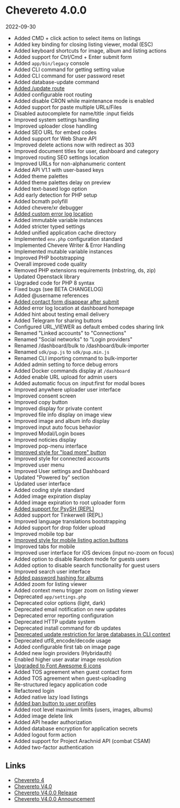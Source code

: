 # Chevereto 4.0.0

2022-09-30

- Added CMD + click action to select items on listings
- Added key binding for closing listing viewer, modal (ESC)
- Added keyboard shortcuts for image, album and listing actions
- Added support for Ctrl/Cmd + Enter submit form
- Added `app/bin/legacy` console
- Added CLI command for getting setting value
- Added CLI command for user password reset
- Added database-update command
- [Added /update route](https://chevereto.com/community/threads/chevereto-v4-0-0-announcement.14479/post-72416)
- Added configurable root routing
- Added disable CRON while maintenance mode is enabled
- Added support for paste multiple URLs/Files
- Disabled autocomplete for name/title :input fields
- Improved system settings handling
- Improved uploader close handling
- Added SEO URL for embed codes
- Added support for Web Share API
- Improved delete actions now with redirect as 303
- Improved document titles for user, dashboard and category
- Improved routing SEO settings location
- Improved URLs for non-alphanumeric content
- Added API V1.1 with user-based keys
- Added theme palettes
- Added theme palettes delay on preview
- Added text-based logo option
- Add early detection for PHP setup
- Added bcmath polyfill
- Added chevere/xr debugger
- [Added custom error log location](https://chevereto.com/community/threads/chevereto-v4-0-0-announcement.14479/post-72480)
- Added immutable variable instances
- Added stricter typed settings
- Added unified application cache directory
- Implemented `env.php` configuration standard
- Implemented Chevere Writer & Error Handling
- Implemented mutable variable instances
- Improved PHP bootstrapping
- Overall improved code quality
- Removed PHP extensions requirements (mbstring, ds, zip)
- Updated Openstack library
- Upgraded code for PHP 8 syntax
- Fixed bugs (see BETA CHANGELOG)
- Added @username references
- [Added contact form disappear after submit](https://chevereto.com/community/threads/chevereto-v4-0-0-announcement.14479/post-72418)
- Added error log location at dashboard homepage
- Added hint about testing email delivery
- Added Telegram for sharing buttons
- Configured URL_VIEWER as default embed codes sharing link
- Renamed "Linked accounts" to "Connections"
- Renamed "Social networks" to "Login providers"
- Renamed /dashboard/bulk to /dashboard/bulk-importer
- Renamed `sdk/pup.js` to `sdk/pup.min.js`
- Renamed CLI importing command to bulk-importer
- Added admin setting to force debug errors
- Added Docker commands display at `/dashboard`
- Added enable URL upload for admin users
- Added automatic focus on :input:first for modal boxes
- Improved anywhere uploader user interface
- Improved consent screen
- Improved copy button
- Improved display for private content
- Improved file info display on image view
- Improved image and album info display
- Improved input auto focus behavior
- Improved Modal/Login boxes
- Improved noticies display
- Improved pop-menu interface
- [Improved style for "load more" button](https://chevereto.com/community/threads/chevereto-v4-0-0-announcement.14479/post-72396)
- Improved style for connected accounts
- Improved user menu
- Improved User settings and Dashboard
- Updated "Powered by" section
- Updated user interface
- Added coding style standard
- Added image expiration display
- Added image expiration to root uploader form
- [Added support for PsySH (REPL)](https://chevereto.com/community/threads/chevereto-v4-0-0-announcement.14479/post-72508)
- Added support for Tinkerwell (REPL)
- Improved language translations bootstrapping
- Added support for drop folder upload
- Improved mobile top bar
- [Improved style for mobile listing action buttons](https://chevereto.com/community/threads/chevereto-v4-0-0-announcement.14479/post-72413)
- Improved tabs for mobile
- Improved user interface for iOS devices (input no-zoom on focus)
- Added option to disable Random mode for guests users
- Added option to disable search functionality for guest users
- Improved search user interface
- [Added password hashing for albums](https://chevereto.com/community/threads/chevereto-v4-0-0-announcement.14479/post-72432)
- Added zoom for listing viewer
- Added context menu trigger zoom on listing viewer
- Deprecated `app/settings.php`
- Deprecated color options (light, dark)
- Deprecated email notification on new updates
- Deprecated error reporting configuration
- Deprecated HTTP update system
- Deprecated install command for db updates
- [Deprecated update restriction for large databases in CLI context](https://chevereto.com/community/threads/chevereto-v4-0-0-announcement.14479/post-72412)
- Deprecated utf8_encode/decode usage
- Added configurable first tab on image page
- Added new login providers (Hybridauth)
- Enabled higher user avatar image resolution
- [Upgraded to Font Awesome 6 icons](https://chevereto.com/community/threads/chevereto-v4-0-0-announcement.14479/post-72549)
- Added TOS agreement when guest contact form
- Added TOS agreement when guest-uploading
- Re-structured legacy application code
- Refactored login
- Added native lazy load listings
- [Added ban button to user profiles](https://chevereto.com/community/threads/chevereto-v4-0-0-announcement.14479/post-72438)
- Added root level maximum limits (users, images, albums)
- Added image delete link
- Added API header authorization
- Added database encryption for application secrets
- Added logout form action
- Added support for Project Arachnid API (combat CSAM)
- Added two-factor authentication

## Links

- [Chevereto 4](https://rodolfoberrios.com/2022/09/20/chevereto-4/)
- [Chevereto V4.0](https://blog.chevereto.com/2022/09/22/chevereto-4-0/)
- [Chevereto V4.0.0 Release](https://chevereto.com/community/threads/4-0-0.14535/)
- [Chevereto V4.0.0 Announcement](https://chevereto.com/community/threads/chevereto-v4-0-0-announcement.14479/)
